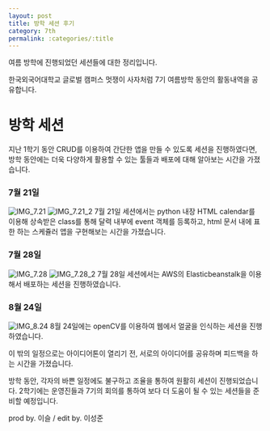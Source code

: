 ```yaml
---
layout: post
title: 방학 세션 후기
category: 7th
permalink: :categories/:title
---
```

여름 방학에 진행되었던 세션들에 대한 정리입니다.  

한국외국어대학교 글로벌 캠퍼스 멋쟁이 사자처럼 7기 여름방학 동안의 활동내역을 공유합니다.  

  
# 방학 세션
지난 1학기 동안 CRUD를 이용하여 간단한 앱을 만들 수 있도록 세션을 진행하였다면, 방학 동안에는 더욱 다양하게 활용할 수 있는 툴들과 배포에 대해 알아보는 시간을 가졌습니다.

### 7월 21일
![IMG_7.21](https://user-images.githubusercontent.com/37537330/64066176-aa1dae80-cc51-11e9-8b68-06d8018d9356.png)
![IMG_7.21_2](https://user-images.githubusercontent.com/37537330/64066179-b0138f80-cc51-11e9-8728-31775ef3a96a.png)
7월 21일 세션에서는 python 내장 HTML calendar를 이용해 상속받은 class를 통해 달력 내부에 event 객체를 등록하고, html 문서 내에 표한 하는 스케쥴러 앱을 구현해보는 시간을 가졌습니다.


### 7월 28일

![IMG_7.28](https://user-images.githubusercontent.com/37537330/64066172-a1c57380-cc51-11e9-9144-56456e435fe5.png)
![IMG_7.28_2](https://user-images.githubusercontent.com/37537330/64066174-a5f19100-cc51-11e9-9943-e6a889717282.png)
7월 28일 세션에서는 AWS의 Elasticbeanstalk을 이용해서 배포하는 세션을 진행하였습니다.

### 8월 24일
![IMG_8.24](https://user-images.githubusercontent.com/37537330/64066247-1a2c3480-cc52-11e9-8e37-921c437d7290.png)
8월 24일에는 openCV를 이용하여 웹에서 얼굴을 인식하는 세션을 진행하였습니다.

  
이 밖의 일정으로는 아이디어톤이 열리기 전, 서로의 아이디어를 공유하며 피드백을 하는 시간을 가졌습니다.  

방학 동안, 각자의 바쁜 일정에도 불구하고 조율을 통하여 원활히 세션이 진행되었습니다.
2학기에는 운영진들과 7기의 회의를 통하여 보다 더 도움이 될 수 있는 세션들을 준비할 예정입니다.  

  
prod by. 이슬 / edit by. 이성준

